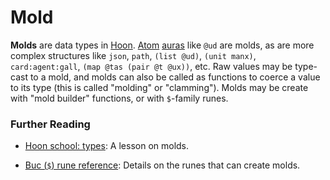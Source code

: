 # Mold

**Molds** are data types in [Hoon](hoon). [Atom](atom) [auras](aura) like `@ud` are molds, as are more complex structures like `json`, `path`, `(list @ud)`, `(unit manx)`, `card:agent:gall`, `(map @tas (pair @t @ux))`, etc. Raw values may be type-cast to a mold, and molds can also be called as functions to coerce a value to its type (this is called "molding" or "clamming"). Molds may be create with "mold builder" functions, or with `$`-family runes.

### Further Reading

- [Hoon school: types](../courses/hoon-school/E-types): A lesson on molds.

- [Buc (`$`) rune reference](../language/hoon/reference/rune/buc): Details on the runes that can create molds.

